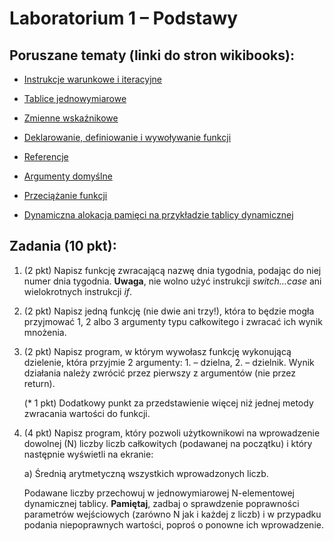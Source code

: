 # Laboratorium 1 – Podstawy 

## Poruszane tematy (linki do stron wikibooks): 

* [Instrukcje warunkowe i iteracyjne](https://pl.wikibooks.org/wiki/C/Instrukcje_steruj%C4%85ce)

* [Tablice jednowymiarowe](https://pl.wikibooks.org/wiki/C/Tablice)

* [Zmienne wskaźnikowe](https://pl.wikibooks.org/wiki/C/Wska%C5%BAniki)

* [Deklarowanie, definiowanie i wywoływanie funkcji](https://pl.wikibooks.org/wiki/C/Funkcje)

* [Referencje](https://pl.wikibooks.org/wiki/C%2B%2B/Referencje)

* [Argumenty domyślne](https://pl.wikibooks.org/wiki/C%2B%2B/Przeci%C4%85%C5%BCanie_funkcji#Argumenty_domy%C5%9Blne)

* [Przeciążanie funkcji](https://pl.wikibooks.org/wiki/C%2B%2B/Przeci%C4%85%C5%BCanie_funkcji)

* [Dynamiczna alokacja pamięci na przykładzie tablicy dynamicznej](https://pl.wikibooks.org/wiki/C%2B%2B/Zarz%C4%85dzanie_pami%C4%99ci%C4%85)

 

## Zadania (10 pkt): 

1. (2 pkt) Napisz funkcję zwracającą nazwę dnia tygodnia, podając do niej numer dnia tygodnia.
 **Uwaga**, nie wolno użyć instrukcji _switch…case_ ani wielokrotnych instrukcji _if_. 

2. (2 pkt) Napisz jedną funkcję (nie dwie ani trzy!), która to będzie mogła przyjmować 1, 2 albo 3 argumenty typu całkowitego i zwracać ich wynik mnożenia. 

3. (2 pkt) Napisz program, w którym wywołasz funkcję wykonującą dzielenie, która przyjmie 2 argumenty: 1. – dzielna, 2. – dzielnik. Wynik działania należy zwrócić przez pierwszy z argumentów (nie przez return).  

   (* 1 pkt) Dodatkowy punkt za przedstawienie więcej niż jednej metody zwracania wartości do funkcji.  

4. (4 pkt) Napisz program, który pozwoli użytkownikowi na wprowadzenie dowolnej (N) liczby liczb całkowitych (podawanej na początku) i który następnie wyświetli na ekranie: 

   a) Średnią arytmetyczną wszystkich wprowadzonych liczb.  

   Podawane liczby przechowuj w jednowymiarowej N-elementowej dynamicznej tablicy.
    **Pamiętaj**, zadbaj o sprawdzenie poprawności parametrów wejściowych (zarówno N jak i każdej z liczb) i w przypadku podania niepoprawnych wartości, poproś o ponowne ich wprowadzenie. 
